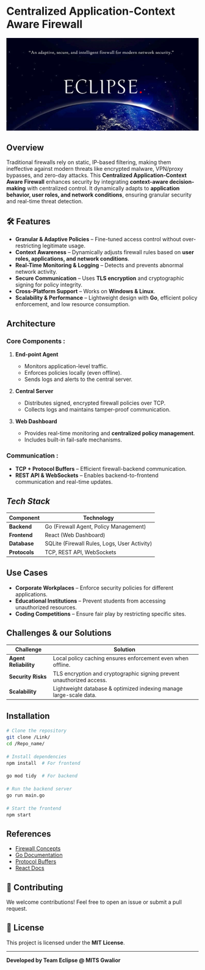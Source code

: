 # Centralized Application-Context Aware Firewall

![Project Banner](./assets/readmeFL.png)

<!-- _An adaptive, secure, and intelligent firewall for modern network security._ -->

## Overview

Traditional firewalls rely on static, IP-based filtering, making them ineffective against modern threats like encrypted malware, VPN/proxy bypasses, and zero-day attacks. This **Centralized Application-Context Aware Firewall** enhances security by integrating **context-aware decision-making** with centralized control. It dynamically adapts to **application behavior, user roles, and network conditions**, ensuring granular security and real-time threat detection.

<!-- Give me icons for the specific headers -->

## 🛠 Features

- **Granular & Adaptive Policies** – Fine-tuned access control without over-restricting legitimate usage.
- **Context Awareness** – Dynamically adjusts firewall rules based on **user roles, applications, and network conditions**.
- **Real-Time Monitoring & Logging** – Detects and prevents abnormal network activity.
- **Secure Communication** – Uses **TLS encryption** and cryptographic signing for policy integrity.
- **Cross-Platform Support** – Works on **Windows & Linux**.
- **Scalability & Performance** – Lightweight design with **Go**, efficient policy enforcement, and low resource consumption.

## Architecture

### Core Components :

1. **End-point Agent**

   - Monitors application-level traffic.
   - Enforces policies locally (even offline).
   - Sends logs and alerts to the central server.

2. **Central Server**

   - Distributes signed, encrypted firewall policies over TCP.
   - Collects logs and maintains tamper-proof communication.

3. **Web Dashboard**
   - Provides real-time monitoring and **centralized policy management**.
   - Includes built-in fail-safe mechanisms.

### Communication :

- **TCP + Protocol Buffers** – Efficient firewall-backend communication.
- **REST API & WebSockets** – Enables backend-to-frontend communication and real-time updates.

## _Tech Stack_

| Component     | Technology                                   |
| ------------- | -------------------------------------------- |
| **Backend**   | Go (Firewall Agent, Policy Management)       |
| **Frontend**  | React (Web Dashboard)                        |
| **Database**  | SQLite (Firewall Rules, Logs, User Activity) |
| **Protocols** | TCP, REST API, WebSockets                    |

## Use Cases

- **Corporate Workplaces** – Enforce security policies for different applications.
- **Educational Institutions** – Prevent students from accessing unauthorized resources.
- **Coding Competitions** – Ensure fair play by restricting specific sites.

## Challenges & our Solutions

| Challenge             | Solution                                                              |
| --------------------- | --------------------------------------------------------------------- |
| **Agent Reliability** | Local policy caching ensures enforcement even when offline.           |
| **Security Risks**    | TLS encryption and cryptographic signing prevent unauthorized access. |
| **Scalability**       | Lightweight database & optimized indexing manage large-scale data.    |

## Installation

```bash
# Clone the repository
git clone /Link/
cd /Repo_name/

# Install dependencies
npm install  # For frontend

go mod tidy  # For backend

# Run the backend server
go run main.go

# Start the frontend
npm start
```

## References

- [Firewall Concepts](<https://en.wikipedia.org/wiki/Firewall_(computing)>)
- [Go Documentation](https://go.dev/doc/)
- [Protocol Buffers](https://protobuf.dev/overview/)
- [React Docs](https://react.dev/)

## 🤝 Contributing

We welcome contributions! Feel free to open an issue or submit a pull request.

## 📜 License

This project is licensed under the **MIT License**.

---

**Developed by Team Eclipse @ MITS Gwalior**
